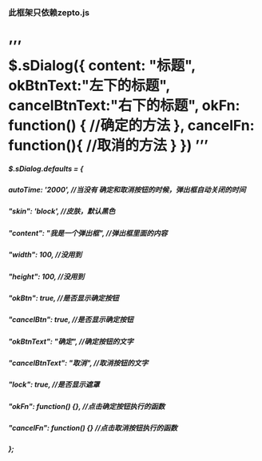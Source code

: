 ###    此框架只依赖zepto.js  
’’’  
      $.sDialog({
            content: "标题",
	    okBtnText:"左下的标题",
            cancelBtnText:"右下的标题",
            okFn: function() {
                //确定的方法
            },
	    cancelFn: function(){
		//取消的方法
	      }
        })
’’’
==================================================	
		
#####		$.sDialog.defaults = {
#####        autoTime: '2000', //当没有 确定和取消按钮的时候，弹出框自动关闭的时间
#####        "skin": 'block', //皮肤，默认黑色
#####        "content": "我是一个弹出框", //弹出框里面的内容
#####        "width": 100, //没用到
#####        "height": 100, //没用到
#####        "okBtn": true, //是否显示确定按钮
#####        "cancelBtn": true, //是否显示确定按钮
#####        "okBtnText": "确定", //确定按钮的文字
#####        "cancelBtnText": "取消", //取消按钮的文字
#####        "lock": true, //是否显示遮罩
#####        "okFn": function() {}, //点击确定按钮执行的函数
#####        "cancelFn": function() {} //点击取消按钮执行的函数
#####    };
